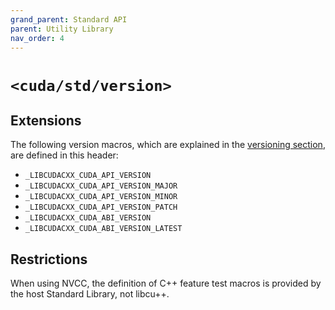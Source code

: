 ```yaml
---
grand_parent: Standard API
parent: Utility Library
nav_order: 4
---
```


# `<cuda/std/version>`

## Extensions

The following version macros, which are explained in the [versioning section],
  are defined in this header:

- `_LIBCUDACXX_CUDA_API_VERSION`
- `_LIBCUDACXX_CUDA_API_VERSION_MAJOR`
- `_LIBCUDACXX_CUDA_API_VERSION_MINOR`
- `_LIBCUDACXX_CUDA_API_VERSION_PATCH`
- `_LIBCUDACXX_CUDA_ABI_VERSION`
- `_LIBCUDACXX_CUDA_ABI_VERSION_LATEST`

## Restrictions

When using NVCC, the definition of C++ feature test macros is provided by the
  host Standard Library, not libcu++.


[versioning section]: ./releases/versioning.md
